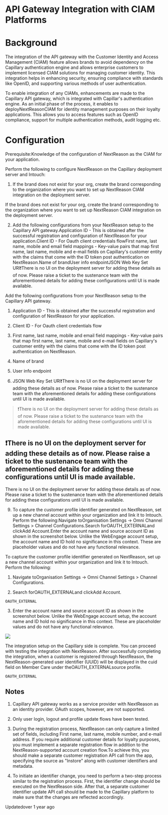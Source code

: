 # API Gateway Integration with CIAM Platforms

# Background

The integration of the API gateway with the Customer Identity and Access Management (CIAM) feature allows brands to avoid dependency on the Capillary authentication engine and allows enterprise customers to implement licensed CIAM solutions for managing customer identity. This integration helps in enhancing security, ensuring compliance with standards like OpenID, and supporting various methods of user authentication.

To enable integration of any CIAMs, enhancements are made to the Capillary API gateway, which is integrated with Capillar's authentication engine. As an initial phase of the process, it enables to deployNextReasonCIAM for identity management purposes on their loyalty applications. This allows you to access features such as OpenID compliance, support for multiple authentication methods, audit logging etc.

# Configuration

Prerequisite:Knowledge of the configuration of NextReason as the CIAM for your application.

Perform the following to configure  NextReason on the Capillary deployment server and Intouch:

1. If the brand does not exist for your org, create the brand corresponding to the organization where you want to set up NextReason CIAM integration on the deployment server.

If the brand does not exist for your org, create the brand corresponding to the organization where you want to set up NextReason CIAM integration on the deployment server.

2. Add the following configurations from your NextReason setup to the Capillary API gateway.Application ID - This is obtained after the successful registration and configuration of NextReason for your application.Client ID - For Oauth client credentials flowFirst name, last name, mobile and email field mappings - Key-value pairs that map first name, last name, mobile and e-mail fields on Capillary's customer entity with the claims that come with the ID token post authentication on NextReason.Name of brandUser info endpointJSON Web Key Set URI❗️There is no UI on the deployment server for adding these details as of now. Please raise a ticket to the sustenance team with the aforementioned details for adding these configurations until UI is made available.

Add the following configurations from your NextReason setup to the Capillary API gateway.

1. Application ID - This is obtained after the successful registration and configuration of NextReason for your application.

2. Client ID - For Oauth client credentials flow

3. First name, last name, mobile and email field mappings - Key-value pairs that map first name, last name, mobile and e-mail fields on Capillary's customer entity with the claims that come with the ID token post authentication on NextReason.

4. Name of brand

5. User info endpoint

6. JSON Web Key Set URI❗️There is no UI on the deployment server for adding these details as of now. Please raise a ticket to the sustenance team with the aforementioned details for adding these configurations until UI is made available.

> ❗️There is no UI on the deployment server for adding these details as of now. Please raise a ticket to the sustenance team with the aforementioned details for adding these configurations until UI is made available.

## ❗️There is no UI on the deployment server for adding these details as of now. Please raise a ticket to the sustenance team with the aforementioned details for adding these configurations until UI is made available.

There is no UI on the deployment server for adding these details as of now. Please raise a ticket to the sustenance team with the aforementioned details for adding these configurations until UI is made available.

9. To capture the customer profile identifier generated on NextReason, set up a new channel account within your organization and link it to Intouch.  Perform the following:Navigate toOrganisation Settings -> Omni Channel Settings >  Channel Configurations.Search forOAUTH_EXTERNALand clickAdd Account.Enter the account name and source account ID as shown in the screenshot below. Unlike the WebEngage account setup, the account name and ID hold no significance in this context. These are placeholder values and do not have any functional relevance.

To capture the customer profile identifier generated on NextReason, set up a new channel account within your organization and link it to Intouch.  Perform the following:

1. Navigate toOrganisation Settings -> Omni Channel Settings >  Channel Configurations.

2. Search forOAUTH_EXTERNALand clickAdd Account.

`OAUTH_EXTERNAL`

3. Enter the account name and source account ID as shown in the screenshot below. Unlike the WebEngage account setup, the account name and ID hold no significance in this context. These are placeholder values and do not have any functional relevance.

![](https://files.readme.io/36cb392-Account.png)

The integration setup on the Capillary side is complete. You can proceed with testing the integration with NextReason. After successfully completing the integration, when a customer is registered through NextReason, the NextReason-generated user identifier (UUID) will be displayed in the cuid field on Member Care under theOAUTH_EXTERNALsource profile.

`OAUTH_EXTERNAL`

## Notes

1. Capillary API gateway works as a service provider with NextReason as an identity provider. OAuth scopes, however, are not supported.

2. Only user login, logout and profile update flows have been tested.

3. During the registration process, NextReason can only capture a limited set of fields, including First name, last name, mobile number, and e-mail address. If you require additional customer details for loyalty purposes, you must implement a separate registration flow in addition to the NextReason-supported account creation flow.To achieve this, you should make a separate customer registration API call from the app, specifying the source as "Instore" along with customer identifiers and metadata.

4. To initiate an identifier change, you need to perform a two-step process similar to the registration process. First, the identifier change should be executed on the NextReason side. After that, a separate customer identifier update API call should be made to the Capillary platform to make sure that the changes are reflected accordingly.

Updatedover 1 year ago